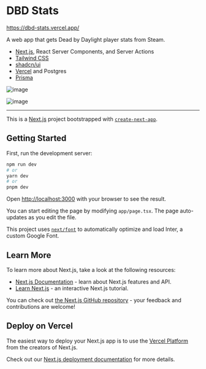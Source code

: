 # DBD Stats

https://dbd-stats.vercel.app/

A web app that gets Dead by Daylight player stats from Steam.

* [Next.js](https://nextjs.org/), React Server Components, and Server Actions
* [Tailwind CSS](https://tailwindcss.com/)
* [shadcn/ui](https://ui.shadcn.com/)
* [Vercel](https://vercel.com/) and Postgres
* [Prisma](https://www.prisma.io/)

![image](https://github.com/sgbj/dbd-stats/assets/5178445/829fb49a-c656-483c-bc68-dc94160d2d81)

![image](https://github.com/sgbj/dbd-stats/assets/5178445/b0a117ea-7af2-4703-8694-b83bbd754246)

---

This is a [Next.js](https://nextjs.org/) project bootstrapped with [`create-next-app`](https://github.com/vercel/next.js/tree/canary/packages/create-next-app).

## Getting Started

First, run the development server:

```bash
npm run dev
# or
yarn dev
# or
pnpm dev
```

Open [http://localhost:3000](http://localhost:3000) with your browser to see the result.

You can start editing the page by modifying `app/page.tsx`. The page auto-updates as you edit the file.

This project uses [`next/font`](https://nextjs.org/docs/basic-features/font-optimization) to automatically optimize and load Inter, a custom Google Font.

## Learn More

To learn more about Next.js, take a look at the following resources:

- [Next.js Documentation](https://nextjs.org/docs) - learn about Next.js features and API.
- [Learn Next.js](https://nextjs.org/learn) - an interactive Next.js tutorial.

You can check out [the Next.js GitHub repository](https://github.com/vercel/next.js/) - your feedback and contributions are welcome!

## Deploy on Vercel

The easiest way to deploy your Next.js app is to use the [Vercel Platform](https://vercel.com/new?utm_medium=default-template&filter=next.js&utm_source=create-next-app&utm_campaign=create-next-app-readme) from the creators of Next.js.

Check out our [Next.js deployment documentation](https://nextjs.org/docs/deployment) for more details.
